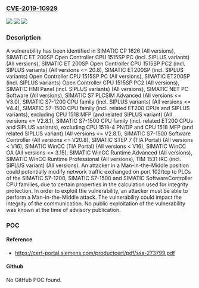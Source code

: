 ### [CVE-2019-10929](https://cve.mitre.org/cgi-bin/cvename.cgi?name=CVE-2019-10929)
![](https://img.shields.io/static/v1?label=Product&message=TIM%201531%20IRC%20(incl.%20SIPLUS%20variant)&color=blue)
![](https://img.shields.io/static/v1?label=Version&message=n%2Fa&color=blue)
![](https://img.shields.io/static/v1?label=Vulnerability&message=CWE-327%3A%20Use%20of%20a%20Broken%20or%20Risky%20Cryptographic%20Algorithm&color=brighgreen)

### Description

A vulnerability has been identified in SIMATIC CP 1626 (All versions), SIMATIC ET 200SP Open Controller CPU 1515SP PC (incl. SIPLUS variants) (All versions), SIMATIC ET 200SP Open Controller CPU 1515SP PC2 (incl. SIPLUS variants) (All versions <= 20.8), SIMATIC ET200SP (incl. SIPLUS variants) Open Controller CPU 1515SP PC (All versions), SIMATIC ET200SP (incl. SIPLUS variants) Open Controller CPU 1515SP PC2 (All versions), SIMATIC HMI Panel (incl. SIPLUS variants) (All versions), SIMATIC NET PC Software (All versions), SIMATIC S7 PLCSIM Advanced (All versions <= V3.0), SIMATIC S7-1200 CPU family (incl. SIPLUS variants) (All versions <= V4.4), SIMATIC S7-1500 CPU family (incl. related ET200 CPUs and SIPLUS variants), excluding CPU 1518 MFP (and related SIPLUS variant) (All versions <= V2.8.1), SIMATIC S7-1500 CPU family (incl. related ET200 CPUs and SIPLUS variants), excluding CPU 1518-4 PN/DP and CPU 1518 MFP (and related SIPLUS variant) (All versions <= V2.8.1), SIMATIC S7-1500 Software Controller (All versions <= V20.8), SIMATIC STEP 7 (TIA Portal) (All versions < V16), SIMATIC WinCC (TIA Portal) (All versions < V16), SIMATIC WinCC OA (All versions <= 3.15), SIMATIC WinCC Runtime Advanced (All versions), SIMATIC WinCC Runtime Professional (All versions), TIM 1531 IRC (incl. SIPLUS variant) (All versions). An attacker in a Man-in-the-Middle position could potentially modify network traffic exchanged on port 102/tcp to PLCs of the SIMATIC S7-1200, SIMATIC S7-1500 and SIMATIC SoftwareController CPU families, due to certain properties in the calculation used for integrity protection. In order to exploit the vulnerability, an attacker must be able to perform a Man-in-the-Middle attack. The vulnerability could impact the integrity of the communication. No public exploitation of the vulnerability was known at the time of advisory publication.

### POC

#### Reference
- https://cert-portal.siemens.com/productcert/pdf/ssa-273799.pdf

#### Github
No GitHub POC found.

